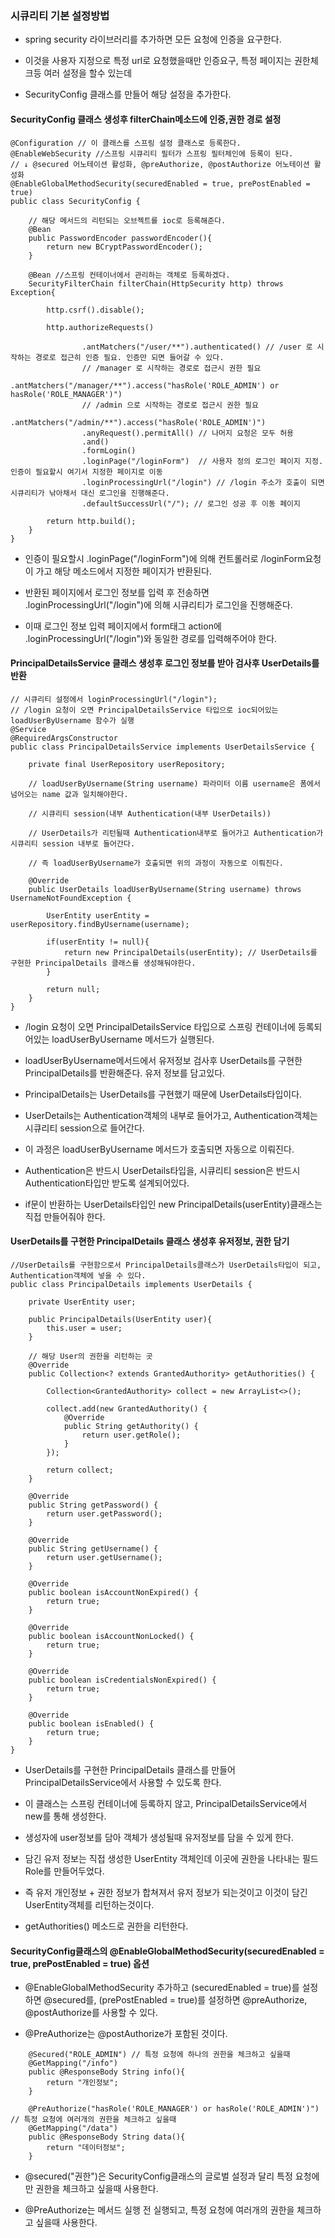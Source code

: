 ### 시큐리티 기본 설정방법

* spring security 라이브러리를 추가하면 모든 요청에 인증을 요구한다.

* 이것을 사용자 지정으로 특정 url로 요청했을때만 인증요구, 특정 페이지는 권한체크등 여러 설정을 할수 있는데

* SecurityConfig 클래스를 만들어 해당 설정을 추가한다. 

#### SecurityConfig 클래스 생성후 filterChain메소드에 인증,권한 경로 설정

```
@Configuration // 이 클래스를 스프링 설정 클래스로 등록한다.
@EnableWebSecurity //스프링 시큐리티 필터가 스프링 필터체인에 등록이 된다.
// ↓ @secured 어노테이션 활성화, @preAuthorize, @postAuthorize 어노테이션 활성화
@EnableGlobalMethodSecurity(securedEnabled = true, prePostEnabled = true)
public class SecurityConfig {

    // 해당 메서드의 리턴되는 오브젝트를 ioc로 등록해준다.
    @Bean
    public PasswordEncoder passwordEncoder(){
        return new BCryptPasswordEncoder();
    }

    @Bean //스프링 컨테이너에서 관리하는 객체로 등록하겠다.
    SecurityFilterChain filterChain(HttpSecurity http) throws Exception{
    
        http.csrf().disable();
        
        http.authorizeRequests()
        
                .antMatchers("/user/**").authenticated() // /user 로 시작하는 경로로 접근히 인증 필요. 인증만 되면 들어갈 수 있다.
                // /manager 로 시작하는 경로로 접근시 권한 필요
                .antMatchers("/manager/**").access("hasRole('ROLE_ADMIN') or hasRole('ROLE_MANAGER')")
                // /admin 으로 시작하는 경로로 접근시 권한 필요
                .antMatchers("/admin/**").access("hasRole('ROLE_ADMIN')")
                .anyRequest().permitAll() // 나머지 요청은 모두 허용
                .and()
                .formLogin()
                .loginPage("/loginForm")  // 사용자 정의 로그인 페이지 지정. 인증이 필요할시 여기서 지정한 페이지로 이동
                .loginProcessingUrl("/login") // /login 주소가 호출이 되면 시큐리티가 낚아채서 대신 로그인을 진행해준다.
                .defaultSuccessUrl("/"); // 로그인 성공 후 이동 페이지
                
        return http.build();
    }
}
```

* 인증이 필요할시 .loginPage("/loginForm")에 의해 컨트롤러로 /loginForm요청이 가고 해당 메소드에서 지정한 페이지가 반환된다.

* 반환된 페이지에서 로그인 정보를 입력 후 전송하면  .loginProcessingUrl("/login")에 의해 시큐리티가 로그인을 진행해준다.

* 이때 로그인 정보 입력 페이지에서 form태그 action에 .loginProcessingUrl("/login")와 동일한 경로를 입력해주어야 한다.


#### PrincipalDetailsService 클래스 생성후 로그인 정보를 받아 검사후 UserDetails를 반환

```
// 시큐리티 설정에서 loginProcessingUrl("/login");
// /login 요청이 오면 PrincipalDetailsService 타입으로 ioc되어있는 loadUserByUsername 함수가 실행
@Service
@RequiredArgsConstructor
public class PrincipalDetailsService implements UserDetailsService {

    private final UserRepository userRepository;

    // loadUserByUsername(String username) 파라미터 이름 username은 폼에서 넘어오는 name 값과 일치해야한다.
    
    // 시큐리티 session(내부 Authentication(내부 UserDetails))
    
    // UserDetails가 리턴될때 Authentication내부로 들어가고 Authentication가 시큐리티 session 내부로 들어간다.
    
    // 즉 loadUserByUsername가 호출되면 위의 과정이 자동으로 이뤄진다.
    
    @Override
    public UserDetails loadUserByUsername(String username) throws UsernameNotFoundException {

        UserEntity userEntity = userRepository.findByUsername(username);
        
        if(userEntity != null){
            return new PrincipalDetails(userEntity); // UserDetails를 구현한 PrincipalDetails 클래스를 생성해둬야한다.
        }
        
        return null;
    }
}

```

* /login 요청이 오면 PrincipalDetailsService 타입으로 스프링 컨테이너에 등록되어있는 loadUserByUsername 메서드가 실행된다.

* loadUserByUsername메서드에서 유저정보 검사후 UserDetails를 구현한 PrincipalDetails를 반환해준다. 유저 정보를 담고있다.

* PrincipalDetails는 UserDetails를 구현했기 때문에 UserDetails타입이다.

* UserDetails는 Authentication객체의 내부로 들어가고, Authentication객체는 시큐리티 session으로 들어간다.

* 이 과정은 loadUserByUsername 메서드가 호출되면 자동으로 이뤄진다.

* Authentication은 반드시 UserDetails타입을, 시큐리티 session은 반드시 Authentication타입만 받도록 설계되어있다.

* if문이 반환하는 UserDetails타입인 new PrincipalDetails(userEntity)클래스는 직접 만들어줘야 한다.


#### UserDetails를 구현한 PrincipalDetails 클래스 생성후 유저정보, 권한 담기

```
//UserDetails를 구현함으로서 PrincipalDetails클래스가 UserDetails타입이 되고, Authentication객체에 넣을 수 있다.
public class PrincipalDetails implements UserDetails {

    private UserEntity user;

    public PrincipalDetails(UserEntity user){
        this.user = user;
    }

    // 해당 User의 권한을 리턴하는 곳
    @Override
    public Collection<? extends GrantedAuthority> getAuthorities() {
    
        Collection<GrantedAuthority> collect = new ArrayList<>();
        
        collect.add(new GrantedAuthority() {
            @Override
            public String getAuthority() {
                return user.getRole();
            }
        });
        
        return collect;
    }

    @Override
    public String getPassword() {
        return user.getPassword();
    }

    @Override
    public String getUsername() {
        return user.getUsername();
    }

    @Override
    public boolean isAccountNonExpired() {
        return true;
    }

    @Override
    public boolean isAccountNonLocked() {
        return true;
    }

    @Override
    public boolean isCredentialsNonExpired() {
        return true;
    }

    @Override
    public boolean isEnabled() {
        return true;
    }
}
```

* UserDetails를 구현한 PrincipalDetails 클래스를 만들어 PrincipalDetailsService에서 사용할 수 있도록 한다.

* 이 클래스는 스프링 컨테이너에 등록하지 않고, PrincipalDetailsService에서 new를 통해 생성한다.

* 생성자에 user정보를 담아 객체가 생성될때 유저정보를 담을 수 있게 한다.

* 담긴 유저 정보는 직접 생성한 UserEntity 객체인데 이곳에 권한을 나타내는 필드 Role를 만들어두었다.

* 즉 유저 개인정보 + 권한 정보가 합쳐져서  유저 정보가 되는것이고 이것이 담긴UserEntity객체를 리턴하는것이다.

* getAuthorities() 메소드로 권한을 리턴한다.


#### SecurityConfig클래스의 @EnableGlobalMethodSecurity(securedEnabled = true, prePostEnabled = true) 옵션

* @EnableGlobalMethodSecurity 추가하고 (securedEnabled = true)를 설정하면  @secured를, (prePostEnabled = true)를 설정하면 @preAuthorize, @postAuthorize를 사용할 수 있다.

* @PreAuthorize는 @postAuthorize가 포함된 것이다.

```
    @Secured("ROLE_ADMIN") // 특정 요청에 하나의 권한을 체크하고 싶을때
    @GetMapping("/info")
    public @ResponseBody String info(){
        return "개인정보";
    }

    @PreAuthorize("hasRole('ROLE_MANAGER') or hasRole('ROLE_ADMIN')") // 특정 요청에 여러개의 권한을 체크하고 싶을때
    @GetMapping("/data")
    public @ResponseBody String data(){
        return "데이터정보";
    }
```    

* @secured("권한")은  SecurityConfig클래스의 글로벌 설정과 달리 특정 요청에만 권한을 체크하고 싶을때 사용한다.

* @PreAuthorize는 메서드 실행 전 실행되고, 특정 요청에 여러개의 권한을 체크하고 싶을때 사용한다.
